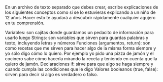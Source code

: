 En un archivo de texto separado que debes crear, escribe explicaciones de los siguientes conceptos como si se lo estuvieras explicando a un niño de 12 años. Hacer esto te ayudará a descubrir rápidamente cualquier agujero en tu comprensión.

Variables: son cajitas donde guardamos un pedacito de información para usarlo luego
Strings: son variables que sirven para guardas palabras y texto, incluyendo letras y números
Funciones (argumentos, return): son como recetas que me sirven para hacer algo de la misma forma siempre y yo sólo digo cómo lo quiero. Por ejemplo yo pido una pizza de jamón y el cocinero sabe cómo hacerla mirando la receta y teniendo en cuenta que la quiero de jamón.
Declaraciones if: sirve para que algo se haga siempre y cuando cumpla las condiciones que le digo 
Valores booleanos (true, false): sirven para decir si algo es verdadero o falso.
